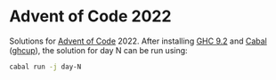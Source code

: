 # Advent of Code 2022

Solutions for [Advent of Code](https://adventofcode.com/) 2022. After installing
[GHC 9.2](https://www.haskell.org/) and [Cabal](https://cabal.readthedocs.io/)
([ghcup](https://www.haskell.org/ghcup/)), the solution for day N can be run
using:

```bash
cabal run -j day-N
```
